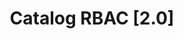---
title: Catalog RBAC [2.0]
description: Learn how to create roles with required permissions and assign them to users and user groups.
sidebar_position: 2
---